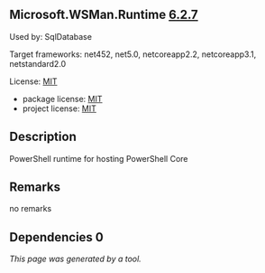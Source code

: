 Microsoft.WSMan.Runtime [6.2.7](https://www.nuget.org/packages/Microsoft.WSMan.Runtime/6.2.7)
--------------------

Used by: SqlDatabase

Target frameworks: net452, net5.0, netcoreapp2.2, netcoreapp3.1, netstandard2.0

License: [MIT](../../../../licenses/mit) 

- package license: [MIT](https://github.com/PowerShell/PowerShell/blob/master/LICENSE.txt) 
- project license: [MIT](https://github.com/PowerShell/PowerShell) 

Description
-----------
PowerShell runtime for hosting PowerShell Core

Remarks
-----------
no remarks


Dependencies 0
-----------


*This page was generated by a tool.*